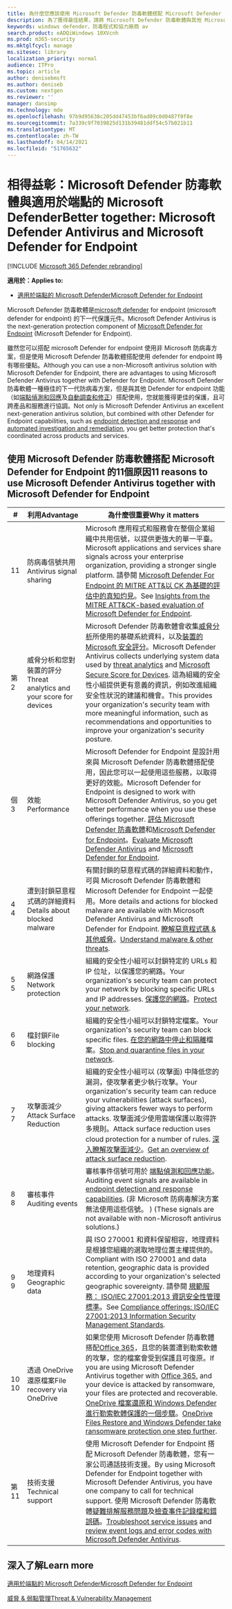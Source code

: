 ```yaml
---
title: 為什麼您應該使用 Microsoft Defender 防毒軟體搭配 Microsoft Defender for Endpoint
description: 為了獲得最佳結果，請將 Microsoft Defender 防毒軟體與其他 Microsoft 產品搭配使用。
keywords: windows defender、防毒程式和協力廠商 av
search.product: eADQiWindows 10XVcnh
ms.prod: m365-security
ms.mktglfcycl: manage
ms.sitesec: library
localization_priority: normal
audience: ITPro
ms.topic: article
author: denisebmsft
ms.author: deniseb
ms.custom: nextgen
ms.reviewer: ''
manager: dansimp
ms.technology: mde
ms.openlocfilehash: 97b9d95638c205dd47453bf6ad09c0d0487f0f8e
ms.sourcegitcommit: 7a339c9f7039825d131b39481ddf54c57b021b11
ms.translationtype: MT
ms.contentlocale: zh-TW
ms.lasthandoff: 04/14/2021
ms.locfileid: "51765632"
---
```

# <a name="better-together-microsoft-defender-antivirus-and-microsoft-defender-for-endpoint"></a><span data-ttu-id="897ba-104">相得益彰：Microsoft Defender 防毒軟體與適用於端點的 Microsoft Defender</span><span class="sxs-lookup"><span data-stu-id="897ba-104">Better together: Microsoft Defender Antivirus and Microsoft Defender for Endpoint</span></span>

[!INCLUDE [Microsoft 365 Defender rebranding](../../includes/microsoft-defender.md)]


<span data-ttu-id="897ba-105">**適用於：**</span><span class="sxs-lookup"><span data-stu-id="897ba-105">**Applies to:**</span></span>

- [<span data-ttu-id="897ba-106">適用於端點的 Microsoft Defender</span><span class="sxs-lookup"><span data-stu-id="897ba-106">Microsoft Defender for Endpoint</span></span>](/microsoft-365/security/defender-endpoint)

<span data-ttu-id="897ba-107">Microsoft Defender 防毒軟體是[microsoft defender](/microsoft-365/security/defender-endpoint/microsoft-defender-endpoint) for endpoint (microsoft defender for endpoint) 的下一代保護元件。</span><span class="sxs-lookup"><span data-stu-id="897ba-107">Microsoft Defender Antivirus is the next-generation protection component of [Microsoft Defender for Endpoint](/microsoft-365/security/defender-endpoint/microsoft-defender-endpoint) (Microsoft Defender for Endpoint).</span></span> 

<span data-ttu-id="897ba-108">雖然您可以搭配 microsoft Defender for endpoint 使用非 Microsoft 防病毒方案，但是使用 Microsoft Defender 防毒軟體搭配使用 defender for endpoint 時有哪些優點。</span><span class="sxs-lookup"><span data-stu-id="897ba-108">Although you can use a non-Microsoft antivirus solution with Microsoft Defender for Endpoint, there are advantages to using Microsoft Defender Antivirus together with Defender for Endpoint.</span></span> <span data-ttu-id="897ba-109">Microsoft Defender 防毒軟體一種極佳的下一代防病毒方案，但是與其他 Defender for endpoint 功能（如[端點偵測和回應](/microsoft-365/security/defender-endpoint/overview-endpoint-detection-response)及[自動調查和修正](/microsoft-365/security/defender-endpoint/automated-investigations)）搭配使用，您就能獲得更佳的保護，且可跨產品和服務進行協調。</span><span class="sxs-lookup"><span data-stu-id="897ba-109">Not only is Microsoft Defender Antivirus an excellent next-generation antivirus solution, but combined with other Defender for Endpoint capabilities, such as [endpoint detection and response](/microsoft-365/security/defender-endpoint/overview-endpoint-detection-response) and [automated investigation and remediation](/microsoft-365/security/defender-endpoint/automated-investigations), you get better protection that's coordinated across products and services.</span></span> 

## <a name="11-reasons-to-use-microsoft-defender-antivirus-together-with-microsoft-defender-for-endpoint"></a><span data-ttu-id="897ba-110">使用 Microsoft Defender 防毒軟體搭配 Microsoft Defender for Endpoint 的11個原因</span><span class="sxs-lookup"><span data-stu-id="897ba-110">11 reasons to use Microsoft Defender Antivirus together with Microsoft Defender for Endpoint</span></span>

|# |<span data-ttu-id="897ba-111">利用</span><span class="sxs-lookup"><span data-stu-id="897ba-111">Advantage</span></span>  |<span data-ttu-id="897ba-112">為什麼很重要</span><span class="sxs-lookup"><span data-stu-id="897ba-112">Why it matters</span></span> |
|--|--|--|
|<span data-ttu-id="897ba-113">1</span><span class="sxs-lookup"><span data-stu-id="897ba-113">1</span></span>|<span data-ttu-id="897ba-114">防病毒信號共用</span><span class="sxs-lookup"><span data-stu-id="897ba-114">Antivirus signal sharing</span></span> |<span data-ttu-id="897ba-115">Microsoft 應用程式和服務會在整個企業組織中共用信號，以提供更強大的單一平臺。</span><span class="sxs-lookup"><span data-stu-id="897ba-115">Microsoft applications and services share signals across your enterprise organization, providing a stronger single platform.</span></span> <span data-ttu-id="897ba-116">請參閱 [Microsoft Defender For Endpoint 的 MITRE ATT&以 CK 為基礎的評估中的真知灼見](https://www.microsoft.com/security/blog/2018/12/03/insights-from-the-mitre-attack-based-evaluation-of-windows-defender-atp/)。</span><span class="sxs-lookup"><span data-stu-id="897ba-116">See [Insights from the MITRE ATT&CK-based evaluation of Microsoft Defender for Endpoint](https://www.microsoft.com/security/blog/2018/12/03/insights-from-the-mitre-attack-based-evaluation-of-windows-defender-atp/).</span></span> |
|<span data-ttu-id="897ba-117">第</span><span class="sxs-lookup"><span data-stu-id="897ba-117">2</span></span>|<span data-ttu-id="897ba-118">威脅分析和您對裝置的評分</span><span class="sxs-lookup"><span data-stu-id="897ba-118">Threat analytics and your score for devices</span></span> |<span data-ttu-id="897ba-119">Microsoft Defender 防毒軟體會收集[威脅分析](/microsoft-365/security/defender-endpoint/threat-analytics)所使用的基礎系統資料，以及[裝置的 Microsoft 安全評分](/microsoft-365/security/defender-endpoint/tvm-microsoft-secure-score-devices)。</span><span class="sxs-lookup"><span data-stu-id="897ba-119">Microsoft Defender Antivirus collects underlying system data used by [threat analytics](/microsoft-365/security/defender-endpoint/threat-analytics) and [Microsoft Secure Score for Devices](/microsoft-365/security/defender-endpoint/tvm-microsoft-secure-score-devices).</span></span> <span data-ttu-id="897ba-120">這為組織的安全性小組提供更有意義的資訊，例如改進組織安全性狀況的建議和機會。</span><span class="sxs-lookup"><span data-stu-id="897ba-120">This provides your organization's security team with more meaningful information, such as recommendations and opportunities to improve your organization's security posture.</span></span> |
|<span data-ttu-id="897ba-121">個</span><span class="sxs-lookup"><span data-stu-id="897ba-121">3</span></span>|<span data-ttu-id="897ba-122">效能</span><span class="sxs-lookup"><span data-stu-id="897ba-122">Performance</span></span> |<span data-ttu-id="897ba-123">Microsoft Defender for Endpoint 是設計用來與 Microsoft Defender 防毒軟體搭配使用，因此您可以一起使用這些服務，以取得更好的效能。</span><span class="sxs-lookup"><span data-stu-id="897ba-123">Microsoft Defender for Endpoint is designed to work with Microsoft Defender Antivirus, so you get better performance when you use these offerings together.</span></span> <span data-ttu-id="897ba-124">[評估 Microsoft Defender 防毒軟體](evaluate-microsoft-defender-antivirus.md)和[Microsoft Defender for Endpoint](/microsoft-365/security/defender-endpoint/evaluate-mde)。</span><span class="sxs-lookup"><span data-stu-id="897ba-124">[Evaluate Microsoft Defender Antivirus](evaluate-microsoft-defender-antivirus.md) and [Microsoft Defender for Endpoint](/microsoft-365/security/defender-endpoint/evaluate-mde).</span></span>|
|<span data-ttu-id="897ba-125">4 </span><span class="sxs-lookup"><span data-stu-id="897ba-125">4</span></span>|<span data-ttu-id="897ba-126">遭到封鎖惡意程式碼的詳細資料</span><span class="sxs-lookup"><span data-stu-id="897ba-126">Details about blocked malware</span></span> |<span data-ttu-id="897ba-127">有關封鎖的惡意程式碼的詳細資料和動作，可與 Microsoft Defender 防毒軟體和 Microsoft Defender for Endpoint 一起使用。</span><span class="sxs-lookup"><span data-stu-id="897ba-127">More details and actions for blocked malware are available with Microsoft Defender Antivirus and Microsoft Defender for Endpoint.</span></span> <span data-ttu-id="897ba-128">[瞭解惡意程式碼 & 其他威脅](/windows/security/threat-protection/intelligence/understanding-malware)。</span><span class="sxs-lookup"><span data-stu-id="897ba-128">[Understand malware & other threats](/windows/security/threat-protection/intelligence/understanding-malware).</span></span>|
|<span data-ttu-id="897ba-129">5 </span><span class="sxs-lookup"><span data-stu-id="897ba-129">5</span></span>|<span data-ttu-id="897ba-130">網路保護</span><span class="sxs-lookup"><span data-stu-id="897ba-130">Network protection</span></span> |<span data-ttu-id="897ba-131">組織的安全性小組可以封鎖特定的 URLs 和 IP 位址，以保護您的網路。</span><span class="sxs-lookup"><span data-stu-id="897ba-131">Your organization's security team can protect your network by blocking specific URLs and IP addresses.</span></span> <span data-ttu-id="897ba-132">[保護您的網路](/microsoft-365/security/defender-endpoint/network-protection)。</span><span class="sxs-lookup"><span data-stu-id="897ba-132">[Protect your network](/microsoft-365/security/defender-endpoint/network-protection).</span></span>|
|<span data-ttu-id="897ba-133">6 </span><span class="sxs-lookup"><span data-stu-id="897ba-133">6</span></span>|<span data-ttu-id="897ba-134">檔封鎖</span><span class="sxs-lookup"><span data-stu-id="897ba-134">File blocking</span></span> |<span data-ttu-id="897ba-135">組織的安全性小組可以封鎖特定檔案。</span><span class="sxs-lookup"><span data-stu-id="897ba-135">Your organization's security team can block specific files.</span></span> <span data-ttu-id="897ba-136">[在您的網路中停止和隔離](/microsoft-365/security/defender-endpoint/respond-file-alerts#stop-and-quarantine-files-in-your-network)檔案。</span><span class="sxs-lookup"><span data-stu-id="897ba-136">[Stop and quarantine files in your network](/microsoft-365/security/defender-endpoint/respond-file-alerts#stop-and-quarantine-files-in-your-network).</span></span>|
|<span data-ttu-id="897ba-137">7 </span><span class="sxs-lookup"><span data-stu-id="897ba-137">7</span></span>|<span data-ttu-id="897ba-138">攻擊面減少</span><span class="sxs-lookup"><span data-stu-id="897ba-138">Attack Surface Reduction</span></span> |<span data-ttu-id="897ba-139">組織的安全性小組可以 (攻擊面) 中降低您的漏洞，使攻擊者更少執行攻擊。</span><span class="sxs-lookup"><span data-stu-id="897ba-139">Your organization's security team can reduce your vulnerabilities (attack surfaces), giving  attackers fewer ways to perform attacks.</span></span> <span data-ttu-id="897ba-140">攻擊面減少使用雲端保護以取得許多規則。</span><span class="sxs-lookup"><span data-stu-id="897ba-140">Attack surface reduction uses cloud protection for a number of rules.</span></span> <span data-ttu-id="897ba-141">[深入瞭解攻擊面減少](/microsoft-365/security/defender-endpoint/overview-attack-surface-reduction)。</span><span class="sxs-lookup"><span data-stu-id="897ba-141">[Get an overview of attack surface reduction](/microsoft-365/security/defender-endpoint/overview-attack-surface-reduction).</span></span>|
|<span data-ttu-id="897ba-142">8 </span><span class="sxs-lookup"><span data-stu-id="897ba-142">8</span></span>|<span data-ttu-id="897ba-143">審核事件</span><span class="sxs-lookup"><span data-stu-id="897ba-143">Auditing events</span></span> |<span data-ttu-id="897ba-144">審核事件信號可用於 [端點偵測和回應功能](/microsoft-365/security/defender-endpoint/overview-endpoint-detection-response)。</span><span class="sxs-lookup"><span data-stu-id="897ba-144">Auditing event signals are available in [endpoint detection and response capabilities](/microsoft-365/security/defender-endpoint/overview-endpoint-detection-response).</span></span> <span data-ttu-id="897ba-145"> (非 Microsoft 防病毒解決方案無法使用這些信號。 ) </span><span class="sxs-lookup"><span data-stu-id="897ba-145">(These signals are not available with non-Microsoft antivirus solutions.)</span></span> |
|<span data-ttu-id="897ba-146">9 </span><span class="sxs-lookup"><span data-stu-id="897ba-146">9</span></span>|<span data-ttu-id="897ba-147">地理資料</span><span class="sxs-lookup"><span data-stu-id="897ba-147">Geographic data</span></span> |<span data-ttu-id="897ba-148">與 ISO 270001 和資料保留相容，地理資料是根據您組織的選取地理位置主權提供的。</span><span class="sxs-lookup"><span data-stu-id="897ba-148">Compliant with ISO 270001 and data retention, geographic data is provided according to your organization's selected geographic sovereignty.</span></span> <span data-ttu-id="897ba-149">請參閱 [規範服務： ISO/IEC 27001:2013 資訊安全性管理標準](/microsoft-365/compliance/offering-iso-27001)。</span><span class="sxs-lookup"><span data-stu-id="897ba-149">See [Compliance offerings: ISO/IEC 27001:2013 Information Security Management Standards](/microsoft-365/compliance/offering-iso-27001).</span></span> |
|<span data-ttu-id="897ba-150">10 </span><span class="sxs-lookup"><span data-stu-id="897ba-150">10</span></span>|<span data-ttu-id="897ba-151">透過 OneDrive 還原檔案</span><span class="sxs-lookup"><span data-stu-id="897ba-151">File recovery via OneDrive</span></span> |<span data-ttu-id="897ba-152">如果您使用 Microsoft Defender 防毒軟體搭配[Office 365](/Office365/Enterprise)，且您的裝置遭到勒索軟體的攻擊，您的檔案會受到保護且可復原。</span><span class="sxs-lookup"><span data-stu-id="897ba-152">If you are using Microsoft Defender Antivirus together with [Office 365](/Office365/Enterprise), and your device is attacked by ransomware, your files are protected and recoverable.</span></span> <span data-ttu-id="897ba-153">[OneDrive 檔案還原和 Windows Defender 進行勒索軟體保護的一個步驟](https://techcommunity.microsoft.com/t5/Microsoft-OneDrive-Blog/OneDrive-Files-Restore-and-Windows-Defender-takes-ransomware/ba-p/188001)。</span><span class="sxs-lookup"><span data-stu-id="897ba-153">[OneDrive Files Restore and Windows Defender take ransomware protection one step further](https://techcommunity.microsoft.com/t5/Microsoft-OneDrive-Blog/OneDrive-Files-Restore-and-Windows-Defender-takes-ransomware/ba-p/188001).</span></span>|
|<span data-ttu-id="897ba-154">第</span><span class="sxs-lookup"><span data-stu-id="897ba-154">11</span></span>|<span data-ttu-id="897ba-155">技術支援</span><span class="sxs-lookup"><span data-stu-id="897ba-155">Technical support</span></span> |<span data-ttu-id="897ba-156">使用 Microsoft Defender for Endpoint 搭配 Microsoft Defender 防毒軟體，您有一家公司通話技術支援。</span><span class="sxs-lookup"><span data-stu-id="897ba-156">By using Microsoft Defender for Endpoint together with Microsoft Defender Antivirus, you have one company to call for technical support.</span></span> <span data-ttu-id="897ba-157">使用 Microsoft Defender 防毒軟體[疑難排解服務問題](/microsoft-365/security/defender-endpoint/troubleshoot-mde)及[檢查事件記錄檔和錯誤碼](troubleshoot-microsoft-defender-antivirus.md)。</span><span class="sxs-lookup"><span data-stu-id="897ba-157">[Troubleshoot service issues](/microsoft-365/security/defender-endpoint/troubleshoot-mde) and [review event logs and error codes with Microsoft Defender Antivirus](troubleshoot-microsoft-defender-antivirus.md).</span></span> |


## <a name="learn-more"></a><span data-ttu-id="897ba-158">深入了解</span><span class="sxs-lookup"><span data-stu-id="897ba-158">Learn more</span></span>

[<span data-ttu-id="897ba-159">適用於端點的 Microsoft Defender</span><span class="sxs-lookup"><span data-stu-id="897ba-159">Microsoft Defender for Endpoint</span></span>](/microsoft-365/security/defender-endpoint/microsoft-defender-endpoint)

[<span data-ttu-id="897ba-160">威脅 & 弱點管理</span><span class="sxs-lookup"><span data-stu-id="897ba-160">Threat & Vulnerability Management</span></span>](/microsoft-365/security/defender-endpoint/next-gen-threat-and-vuln-mgt)